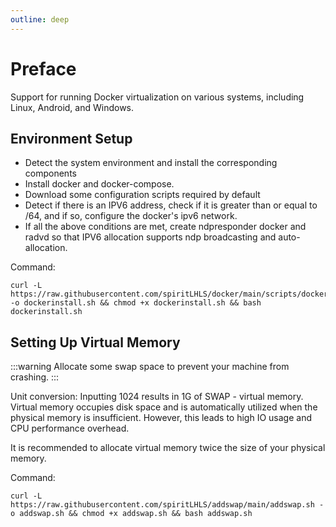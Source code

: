 ```yaml
---
outline: deep
---
```


# Preface

Support for running Docker virtualization on various systems, including Linux, Android, and Windows.

## Environment Setup

- Detect the system environment and install the corresponding components
- Install docker and docker-compose.
- Download some configuration scripts required by default
- Detect if there is an IPV6 address, check if it is greater than or equal to /64, and if so, configure the docker's ipv6 network.
- If all the above conditions are met, create ndpresponder docker and radvd so that IPV6 allocation supports ndp broadcasting and auto-allocation.

Command:

```shell
curl -L https://raw.githubusercontent.com/spiritLHLS/docker/main/scripts/dockerinstall.sh -o dockerinstall.sh && chmod +x dockerinstall.sh && bash dockerinstall.sh
```

## Setting Up Virtual Memory

:::warning
Allocate some swap space to prevent your machine from crashing.
:::

Unit conversion: Inputting 1024 results in 1G of SWAP - virtual memory. Virtual memory occupies disk space and is automatically utilized when the physical memory is insufficient. However, this leads to high IO usage and CPU performance overhead.

It is recommended to allocate virtual memory twice the size of your physical memory.

Command:

```shell
curl -L https://raw.githubusercontent.com/spiritLHLS/addswap/main/addswap.sh -o addswap.sh && chmod +x addswap.sh && bash addswap.sh
```

